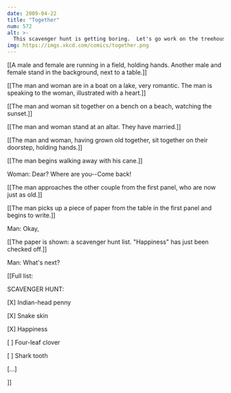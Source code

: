 ```yaml
---
date: 2009-04-22
title: "Together"
num: 572
alt: >-
  This scavenger hunt is getting boring.  Let's go work on the treehouse!
img: https://imgs.xkcd.com/comics/together.png
---
```

[[A male and female are running in a field, holding hands. Another male and female stand in the background, next to a table.]]

[[The man and woman are in a boat on a lake, very romantic. The man is speaking to the woman, illustrated with a heart.]]

[[The man and woman sit together on a bench on a beach, watching the sunset.]]

[[The man and woman stand at an altar. They have married.]]

[[The man and woman, having grown old together, sit together on their doorstep, holding hands.]]

[[The man begins walking away with his cane.]]

Woman: Dear? Where are you--Come back!

[[The man approaches the other couple from the first panel, who are now just as old.]]

[[The man picks up a piece of paper from the table in the first panel and begins to write.]]

Man: Okay,

[[The paper is shown: a scavenger hunt list. "Happiness" has just been checked off.]]

Man: What's next?

[[Full list:

SCAVENGER HUNT:

[X] Indian-head penny

[X] Snake skin

[X] Happiness

[  ] Four-leaf clover

[  ] Shark tooth

[...]

]]

